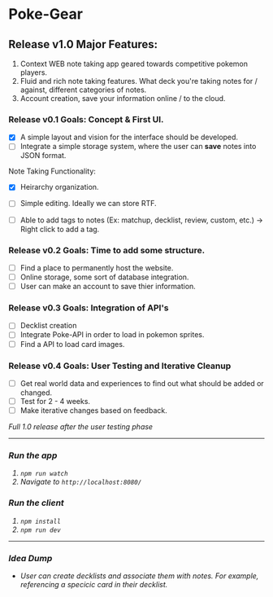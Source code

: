 # Poke-Gear
## Release v1.0 Major Features:
1. Context WEB note taking app geared towards competitive pokemon players.
2. Fluid and rich note taking features. What deck you're taking notes for / against, different categories of notes.
3. Account creation, save your information online / to the cloud.

### Release v0.1 Goals: Concept & First UI.
- [X] A simple layout and vision for the interface should be developed.
- [ ] Integrate a simple storage system, where the user can **save** notes into JSON format.

Note Taking Functionality:
- [X] Heirarchy organization.
- [ ] Simple editing. Ideally we can store RTF.
- [ ] Able to add tags to notes (Ex: matchup, decklist, review, custom, etc.) -> Right click to add a tag.


### Release v0.2 Goals: Time to add some structure.
- [ ] Find a place to permanently host the website.
- [ ] Online storage, some sort of database integration.
- [ ] User can make an account to save thier information.

### Release v0.3 Goals: Integration of API's
- [ ] Decklist creation
- [ ] Integrate Poke-API in order to load in pokemon sprites.
- [ ] Find a API to load card images.

### Release v0.4 Goals: User Testing and Iterative Cleanup
- [ ] Get real world data and experiences to find out what should be added or changed.
- [ ] Test for 2 - 4 weeks.
- [ ] Make iterative changes based on feedback.

<i>Full 1.0 release after the user testing phase<i/>

---

### Run the app
1. ```npm run watch```
2. Navigate to ```http://localhost:8080/```


### Run the client
1. ```npm install```
2. ```npm run dev```

--- 

### Idea Dump
- User can create decklists and associate them with notes. For example, referencing a specicic card in their decklist.